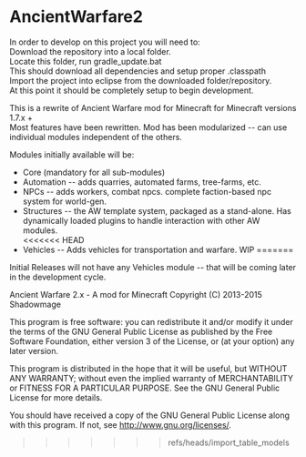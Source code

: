 AncientWarfare2
===============
In order to develop on this project you will need to:  
Download the repository into a local folder.  
Locate this folder, run gradle_update.bat  
This should download all dependencies and setup proper .classpath  
Import the project into eclipse from the downloaded folder/repository.  
At this point it should be completely setup to begin development.  
  
This is a rewrite of Ancient Warfare mod for Minecraft for Minecraft versions 1.7.x +  
Most features have been rewritten. Mod has been modularized -- can use individual modules independent of the others.  
  
Modules initially available will be:
* Core (mandatory for all sub-modules)  
* Automation -- adds quarries, automated farms, tree-farms, etc.  
* NPCs -- adds workers, combat npcs.  complete faction-based npc system for world-gen.  
* Structures -- the AW template system, packaged as a stand-alone.  Has dynamically loaded plugins to handle interaction with other AW modules.  
<<<<<<< HEAD
* Vehicles -- Adds vehicles for transportation and warfare.  WIP
=======
  
  
Initial Releases will not have any Vehicles module -- that will be coming later in the development cycle.
  
  
  
Ancient Warfare 2.x - A mod for Minecraft
Copyright (C) 2013-2015  Shadowmage
  
This program is free software: you can redistribute it and/or modify
it under the terms of the GNU General Public License as published by
the Free Software Foundation, either version 3 of the License, or
(at your option) any later version.
  
This program is distributed in the hope that it will be useful,
but WITHOUT ANY WARRANTY; without even the implied warranty of
MERCHANTABILITY or FITNESS FOR A PARTICULAR PURPOSE.  See the
GNU General Public License for more details.
  
You should have received a copy of the GNU General Public License
along with this program.  If not, see <http://www.gnu.org/licenses/>.
>>>>>>> refs/heads/import_table_models

